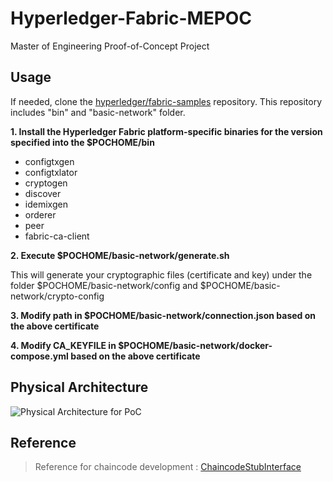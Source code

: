 # Hyperledger-Fabric-MEPOC

Master of Engineering Proof-of-Concept Project


## Usage

If needed, clone the [hyperledger/fabric-samples](https://github.com/hyperledger/fabric-samples) repository. This repository includes "bin" and "basic-network" folder. 

**1. Install the Hyperledger Fabric platform-specific binaries for the version specified into the $POCHOME/bin**
- configtxgen
- configtxlator
- cryptogen
- discover
- idemixgen
- orderer
- peer
- fabric-ca-client

**2. Execute $POCHOME/basic-network/generate.sh**

This will generate your cryptographic files (certificate and key) under the folder $POCHOME/basic-network/config and $POCHOME/basic-network/crypto-config

**3. Modify path in $POCHOME/basic-network/connection.json based on the above certificate**

**4. Modify CA_KEYFILE in $POCHOME/basic-network/docker-compose.yml based on the above certificate**

## Physical Architecture

![Physical Architecture for PoC](https://github.com/usnmas/hyperledger-fabric-mepoc/blob/master/Fig_PoC_Arch2.png)

## Reference 
> Reference for chaincode development : [ChaincodeStubInterface](https://godoc.org/github.com/hyperledger/fabric-chaincode-go/shim#ChaincodeStubInterface)
